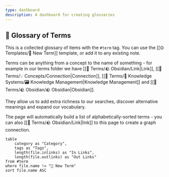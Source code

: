 ```yaml
---
type: dashboard
description: A dashboard for creating glossaries
---
```

## 📇 Glossary of Terms

This is a collected glossary of items with the `#term` tag.  You can use the [[⏣ Templates/🔖 New Term]] template, or add it to any existing note.

Terms can be anything from a concept to the name of something - for example in our terms folder we have [[📇 Terms/🪨 Obsidian/Link|Link]], [[📇 Terms/💡 Concepts/Connection|Connection]], [[📇 Terms/🧠 Knowledge Systems/🗃 Knowledge Management|Knowledge Management]] and [[📇 Terms/🪨 Obsidian/🪨 Obsidian|Obsidian]].

They allow us to add extra richness to our searches, discover alternative meanings and expand our vocabulary.

The page will automatically build a list of alphabetically-sorted terms - you can also [[📇 Terms/🪨 Obsidian/Link|link]] to this page to create a graph connection.

```dataview
table 
	category as "Category", 
	tags as "Tags", 
	length(file.inlinks) as "In Links", 
	length(file.outlinks) as "Out Links"
from #term 
where file.name != "🔖 New Term"
sort file.name ASC
```